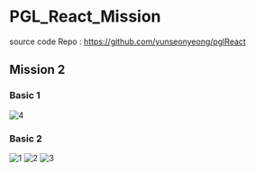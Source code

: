 # PGL_React_Mission

source code Repo : https://github.com/yunseonyeong/pglReact
## Mission 2
### Basic 1
![4](https://user-images.githubusercontent.com/64634970/157231384-78e0eccc-d613-4286-806b-0829c3935740.PNG)

### Basic 2
![1](https://user-images.githubusercontent.com/64634970/157231409-c847e31d-ff23-466b-b267-8d662188db90.PNG)
![2](https://user-images.githubusercontent.com/64634970/157231416-c98b2988-1fc5-4c10-a186-91d4d5439838.PNG)
![3](https://user-images.githubusercontent.com/64634970/157231420-8170afac-fe1f-46d8-8580-9dbb7c5aeadb.PNG)

